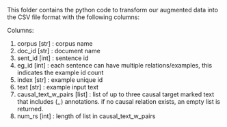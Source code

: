 This folder contains the python code to transform our augmented data into the CSV file format with the following columns:

Columns:

1. corpus [str] : corpus name
2. doc_id [str] : document name
3. sent_id [int] : sentence id
4. eg_id [int] : each sentence can have multiple relations/examples, this indicates the example id count
5. index [str] : example unique id
6. text [str] : example input text
7. causal_text_w_pairs [list] : list of up to three causal target marked text that includes (<ARG0>,<ARG1>,<SIGX>) annotations. if no causal relation exists, an empty list is returned.
8. num_rs [int] : length of list in causal_text_w_pairs
